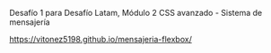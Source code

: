 Desafío 1 para Desafío Latam, Módulo 2 CSS avanzado - Sistema de mensajería 

 https://vitonez5198.github.io/mensajeria-flexbox/
